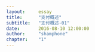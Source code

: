 ```yaml
---  
layout:     essay
title:      "支付概述"
subtitle: 	"支付概述-01"
date:       2016-08-10 12:00:00
author:     "shamphone"
chapter:	"1"
---  
```


  
